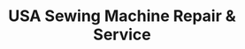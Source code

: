 ---
title: "USA Sewing Machine Repair & Service"
url: /melbourne/usa-sewing-machine-repair-and-service/
shop: sewing
---